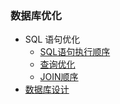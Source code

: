 ### 数据库优化
+ SQL 语句优化
  + [SQL语句执行顺序](https://github.com/Tanglong9344/db/blob/master/dbOptimize/sqlOrder.md)
  + [查询优化](https://github.com/Tanglong9344/db/blob/master/dbOptimize/selectOptimize.md)
  + [JOIN顺序](https://github.com/Tanglong9344/db/blob/master/dbOptimize/joinOrder.md)
+ [数据库设计](https://github.com/Tanglong9344/db/blob/master/dbOptimize/dbDesign.md)